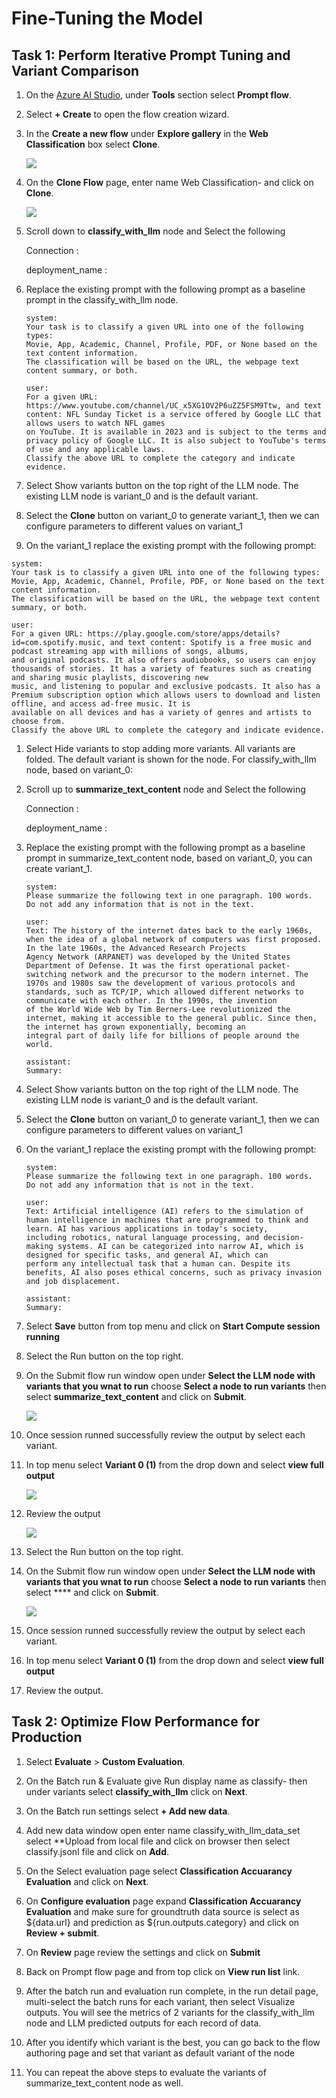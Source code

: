 # Fine-Tuning the Model 

## Task 1: Perform Iterative Prompt Tuning and Variant Comparison 

1. On the [Azure AI Studio](https://ai.azure.com/?tid=f9733b59-6ed1-4cb1-a5c4-55f5c0d6ad6f), under **Tools** section select **Prompt flow**.

1. Select **+ Create** to open the flow creation wizard.

1. In the **Create a new flow** under **Explore gallery** in the **Web Classification** box select **Clone**.

     ![](./media/image-35.png)

1. On the **Clone Flow** page, enter name Web Classification-<inject key="DeploymentID" enableCopy="false"/> and click on **Clone**.

      ![](./media/image-36.png)

1. Scroll down to **classify_with_llm** node and Select the following 

     Connection : 

     deployment_name : 
   
1. Replace the existing prompt with the following prompt as a baseline prompt in the classify_with_llm node.

   ```
   system:
   Your task is to classify a given URL into one of the following types:
   Movie, App, Academic, Channel, Profile, PDF, or None based on the text content information.
   The classification will be based on the URL, the webpage text content summary, or both.

   user:
   For a given URL: https://www.youtube.com/channel/UC_x5XG1OV2P6uZZ5FSM9Ttw, and text content: NFL Sunday Ticket is a service offered by Google LLC that allows users to watch NFL games 
   on YouTube. It is available in 2023 and is subject to the terms and privacy policy of Google LLC. It is also subject to YouTube's terms of use and any applicable laws.
   Classify the above URL to complete the category and indicate evidence.
   
   ```

1. Select Show variants button on the top right of the LLM node. The existing LLM node is variant_0 and is the default variant.
1. Select the **Clone** button on variant_0 to generate variant_1, then we can configure parameters to different values on variant_1
1. On the variant_1 replace the existing prompt with the following prompt:

  ```  
  system:  
  Your task is to classify a given URL into one of the following types:
  Movie, App, Academic, Channel, Profile, PDF, or None based on the text content information.
  The classification will be based on the URL, the webpage text content summary, or both.

  user:
  For a given URL: https://play.google.com/store/apps/details?id=com.spotify.music, and text content: Spotify is a free music and podcast streaming app with millions of songs, albums, 
  and original podcasts. It also offers audiobooks, so users can enjoy thousands of stories. It has a variety of features such as creating and sharing music playlists, discovering new 
  music, and listening to popular and exclusive podcasts. It also has a Premium subscription option which allows users to download and listen offline, and access ad-free music. It is 
  available on all devices and has a variety of genres and artists to choose from.
  Classify the above URL to complete the category and indicate evidence.

  ```

1. Select Hide variants to stop adding more variants. All variants are folded. The default variant is shown for the node. For classify_with_llm node, based on variant_0:

1. Scroll up to **summarize_text_content** node and Select the following 

     Connection : 

     deployment_name : 

1. Replace the existing prompt with the following prompt as a baseline prompt in summarize_text_content node, based on variant_0, you can create variant_1.  
     
   ```  
   system:
   Please summarize the following text in one paragraph. 100 words.
   Do not add any information that is not in the text.

   user:
   Text: The history of the internet dates back to the early 1960s, when the idea of a global network of computers was first proposed. In the late 1960s, the Advanced Research Projects 
   Agency Network (ARPANET) was developed by the United States Department of Defense. It was the first operational packet-switching network and the precursor to the modern internet. The 
   1970s and 1980s saw the development of various protocols and standards, such as TCP/IP, which allowed different networks to communicate with each other. In the 1990s, the invention 
   of the World Wide Web by Tim Berners-Lee revolutionized the internet, making it accessible to the general public. Since then, the internet has grown exponentially, becoming an 
   integral part of daily life for billions of people around the world.

   assistant:
   Summary:
   ```

1. Select Show variants button on the top right of the LLM node. The existing LLM node is variant_0 and is the default variant.
1. Select the **Clone** button on variant_0 to generate variant_1, then we can configure parameters to different values on variant_1
1. On the variant_1 replace the existing prompt with the following prompt:

   ```
   system:
   Please summarize the following text in one paragraph. 100 words.
   Do not add any information that is not in the text.

   user:
   Text: Artificial intelligence (AI) refers to the simulation of human intelligence in machines that are programmed to think and learn. AI has various applications in today's society, 
   including robotics, natural language processing, and decision-making systems. AI can be categorized into narrow AI, which is designed for specific tasks, and general AI, which can 
   perform any intellectual task that a human can. Despite its benefits, AI also poses ethical concerns, such as privacy invasion and job displacement.

   assistant:
   Summary:

   ```
1. Select **Save** button from top menu and click on **Start Compute session running** 
1. Select the Run button on the top right.
1. On the Submit flow run window open under **Select the LLM node with variants that you wnat to run** choose **Select a node to run variants** then select **summarize_text_content** 
   and click on **Submit**. 

   ![](./media/image-41.png)
   
1. Once session runned successfully review the output by select each variant.

1. In top menu select **Variant 0 (1)** from the drop down and select **view full output**

   ![](./media/image-39.png)

1. Review the output  

   ![](./media/image-40.png)


1. Select the Run button on the top right.
1. On the Submit flow run window open under **Select the LLM node with variants that you wnat to run** choose **Select a node to run variants** then select **** 
   and click on **Submit**. 

    ![](./media/image-42.png)

1. Once session runned successfully review the output by select each variant.

1. In top menu select **Variant 0 (1)** from the drop down and select **view full output**

1. Review the output.  

## Task 2: Optimize Flow Performance for Production 

1. Select **Evaluate** > **Custom Evaluation**.

1. On the Batch run & Evaluate give Run display name as classify- then under variants select **classify_with_llm** click on **Next**.

1. On the Batch run settings select **+ Add new data**.

1. Add new data window open enter name  classify_with_llm_data_set select **Upload from local file and click on browser then select classify.jsonl file and click on **Add**.

1. On the Select evaluation page select **Classification Accuarancy Evaluation** and click on **Next**.

1. On **Configure evaluation** page expand **Classification Accuarancy Evaluation** and make sure for groundtruth data source is select as ${data.url}
and prediction as ${run.outputs.category} and click on **Review + submit**.

1. On **Review** page review the settings and click on **Submit**

1. Back on Prompt flow page and from top click on **View run list** link.

1. After the batch run and evaluation run complete, in the run detail page, multi-select the batch runs for each variant, then select Visualize outputs. You will see the metrics of 2 variants for the classify_with_llm node and LLM predicted outputs for each record of data.

1. After you identify which variant is the best, you can go back to the flow authoring page and set that variant as default variant of the node

1. You can repeat the above steps to evaluate the variants of summarize_text_content node as well.
